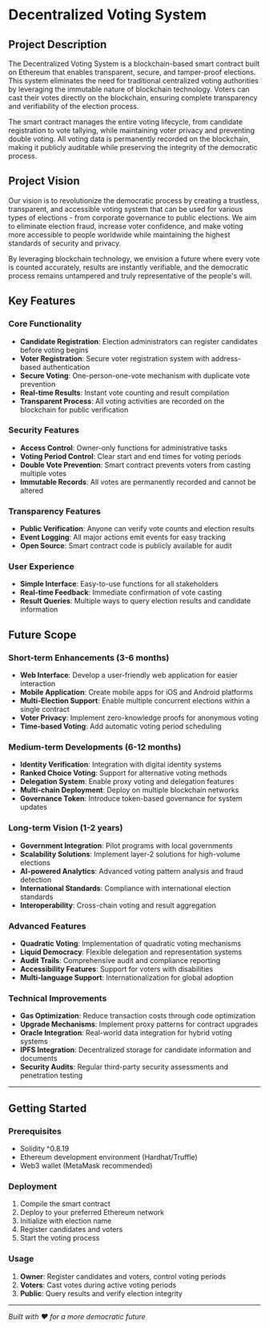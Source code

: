 # Decentralized Voting System

## Project Description

The Decentralized Voting System is a blockchain-based smart contract built on Ethereum that enables transparent, secure, and tamper-proof elections. This system eliminates the need for traditional centralized voting authorities by leveraging the immutable nature of blockchain technology. Voters can cast their votes directly on the blockchain, ensuring complete transparency and verifiability of the election process.

The smart contract manages the entire voting lifecycle, from candidate registration to vote tallying, while maintaining voter privacy and preventing double voting. All voting data is permanently recorded on the blockchain, making it publicly auditable while preserving the integrity of the democratic process.

## Project Vision

Our vision is to revolutionize the democratic process by creating a trustless, transparent, and accessible voting system that can be used for various types of elections - from corporate governance to public elections. We aim to eliminate election fraud, increase voter confidence, and make voting more accessible to people worldwide while maintaining the highest standards of security and privacy.

By leveraging blockchain technology, we envision a future where every vote is counted accurately, results are instantly verifiable, and the democratic process remains untampered and truly representative of the people's will.

## Key Features

### Core Functionality
* **Candidate Registration**: Election administrators can register candidates before voting begins
* **Voter Registration**: Secure voter registration system with address-based authentication
* **Secure Voting**: One-person-one-vote mechanism with duplicate vote prevention
* **Real-time Results**: Instant vote counting and result compilation
* **Transparent Process**: All voting activities are recorded on the blockchain for public verification

### Security Features
* **Access Control**: Owner-only functions for administrative tasks
* **Voting Period Control**: Clear start and end times for voting periods
* **Double Vote Prevention**: Smart contract prevents voters from casting multiple votes
* **Immutable Records**: All votes are permanently recorded and cannot be altered

### Transparency Features
* **Public Verification**: Anyone can verify vote counts and election results
* **Event Logging**: All major actions emit events for easy tracking
* **Open Source**: Smart contract code is publicly available for audit

### User Experience
* **Simple Interface**: Easy-to-use functions for all stakeholders
* **Real-time Feedback**: Immediate confirmation of vote casting
* **Result Queries**: Multiple ways to query election results and candidate information

## Future Scope

### Short-term Enhancements (3-6 months)
* **Web Interface**: Develop a user-friendly web application for easier interaction
* **Mobile Application**: Create mobile apps for iOS and Android platforms
* **Multi-Election Support**: Enable multiple concurrent elections within a single contract
* **Voter Privacy**: Implement zero-knowledge proofs for anonymous voting
* **Time-based Voting**: Add automatic voting period scheduling

### Medium-term Developments (6-12 months)
* **Identity Verification**: Integration with digital identity systems
* **Ranked Choice Voting**: Support for alternative voting methods
* **Delegation System**: Enable proxy voting and delegation features
* **Multi-chain Deployment**: Deploy on multiple blockchain networks
* **Governance Token**: Introduce token-based governance for system updates

### Long-term Vision (1-2 years)
* **Government Integration**: Pilot programs with local governments
* **Scalability Solutions**: Implement layer-2 solutions for high-volume elections
* **AI-powered Analytics**: Advanced voting pattern analysis and fraud detection
* **International Standards**: Compliance with international election standards
* **Interoperability**: Cross-chain voting and result aggregation

### Advanced Features
* **Quadratic Voting**: Implementation of quadratic voting mechanisms
* **Liquid Democracy**: Flexible delegation and representation systems
* **Audit Trails**: Comprehensive audit and compliance reporting
* **Accessibility Features**: Support for voters with disabilities
* **Multi-language Support**: Internationalization for global adoption

### Technical Improvements
* **Gas Optimization**: Reduce transaction costs through code optimization
* **Upgrade Mechanisms**: Implement proxy patterns for contract upgrades
* **Oracle Integration**: Real-world data integration for hybrid voting systems
* **IPFS Integration**: Decentralized storage for candidate information and documents
* **Security Audits**: Regular third-party security assessments and penetration testing

---

## Getting Started

### Prerequisites
- Solidity ^0.8.19
- Ethereum development environment (Hardhat/Truffle)
- Web3 wallet (MetaMask recommended)

### Deployment
1. Compile the smart contract
2. Deploy to your preferred Ethereum network
3. Initialize with election name
4. Register candidates and voters
5. Start the voting process

### Usage
1. **Owner**: Register candidates and voters, control voting periods
2. **Voters**: Cast votes during active voting periods
3. **Public**: Query results and verify election integrity

---

*Built with ❤️ for a more democratic future*
